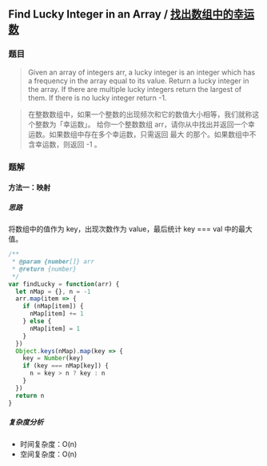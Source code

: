 ## Find Lucky Integer in an Array / [找出数组中的幸运数](https://leetcode-cn.com/problems/find-lucky-integer-in-an-array/)
### 题目
> Given an array of integers arr, a lucky integer is an integer which has a frequency in the array equal to its value.
Return a lucky integer in the array. If there are multiple lucky integers return the largest of them. If there is no lucky integer return -1.

> 在整数数组中，如果一个整数的出现频次和它的数值大小相等，我们就称这个整数为「幸运数」。
给你一个整数数组 arr，请你从中找出并返回一个幸运数。如果数组中存在多个幸运数，只需返回 最大 的那个。如果数组中不含幸运数，则返回 -1 。

### 题解
#### 方法一：映射
##### 思路
将数组中的值作为 key，出现次数作为 value，最后统计 key === val 中的最大值。

```js
/**
 * @param {number[]} arr
 * @return {number}
 */
var findLucky = function(arr) {
  let nMap = {}, n = -1
  arr.map(item => {
    if (nMap[item]) {
      nMap[item] += 1
    } else {
      nMap[item] = 1
    }
  })
  Object.keys(nMap).map(key => {
    key = Number(key)
    if (key === nMap[key]) {
      n = key > n ? key : n
    }
  })
  return n
}
```

##### 复杂度分析
+ 时间复杂度：O(n)
+ 空间复杂度：O(n)
